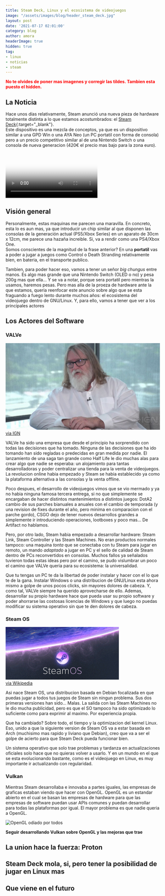 ```yaml
---
title: Steam Deck, Linux y el ecosistema de videojuegos
image: "/assets/images/blog/header_steam_deck.jpg"
layout: post
date: '2021-07-17 02:01:00'
category: blog
author: amora
headerImage: true
hidden: true
tag:
- linux
- noticias
- steam
---
```


<p style="color: red; font-weight: bold;">
No te olvides de poner mas imagenes y corregir las tildes. Tambien esta puesto el hidden.
</p>

## La Noticia

Hace unos días relativamente, Steam anunció una nueva pieza de hardware totalmente distinta a lo que estamos acostumbrados: el [Steam Deck](https://steamdeck.com){:target="_blank"}.  
Este dispositivo es una mezcla de conceptos, ya que es un dispositivo similar a una GPD Win o una AYA Neo (un PC portatil con forma de consola) pero a un precio competitivo similar al de una Nintendo Switch o una consola de nueva generacion (420€ el precio mas bajo para la zona euro).

<video controls="true" allowfullscreen="true" loop poster="https://cdn.cloudflare.steamstatic.com/steamdeck/images/hero-banner-sequence-cover-spanish.jpg">
    <source src="https://cdn.cloudflare.steamstatic.com/steamdeck/images/video/hero-banner-sequence-spanish.mp4" type="video/mp4">
</video>

## Visión general

Personalmente, estas maquinas me parecen una maravilla. En concreto, esta lo es aun mas, ya que introducir un chip similar al que disponen las consolas de la generación actual (PS5/Xbox Series) en un aparato de 30cm x 12cm, me parece una hazaña increible. Si, va a rendir como una PS4/Xbox One.  
Somos conscientes de la magnitud de la frase anterior? En una **portatil** vas a poder a jugar a juegos como Control o Death Stranding relativamente bien, en bateria, en el transporte publico.

Tambien, para poder hacer eso, vamos a tener un señor *big chungus* entre manos. Es algo mas grande que una Nintendo Switch (OLED o no) y pesa 200g mas que ella... Y se va a notar, porque sera portatil pero mientras la usamos, haremos pesas. Pero mas alla de la proeza de hardware ante la que estamos, queria reenfocar este anuncio sobre algo que se esta fraguando a fuego lento durante muchos años: el ecosistema del videojuego dentro de GNU/Linux. Y, para ello, vamos a tener que ver a los principales actores

## Los Actores del Software

### VALVe

![Gabe Newell en la entrevista con IGN sobre Steam Deck](/assets/images/blog/gabe_newell_steam_deck.jpg)
[via IGN](https://youtu.be/4FXgDAF6QpM)

VALVe ha sido una empresa que desde el principio ha sorprendido con todas las decisiones que ha tomado. Ninguna de las decisiones que ha ido tomando han sido regladas o predecidas en gran medida por nadie. El lanzamiento de una saga tan grande como Half Life le dio muchas alas para crear algo que nadie se esperaba: un alojamiento para tantas desarrolladoras y poder centralizar una tienda para la venta de videojuegos. La revolucion online habia empezado y Steam se habia establecido ya como la plataforma alternativa a las consolas y la venta offline.

Poco despues, el desarrollo de videojuegos vimos que se vio mermado y ya no habia ninguna famosa tercera entrega, si no que simplemente se encargaban de hacer distintos mantenimientos a distintos juegos: DotA2 cambio de sus parches bianuales a anuales con el cambio de temporada (y una revision de fixes durante el año, pero minima en comparacion con el parche gordo), CSGO dejo de tener nuevos desarrollos grandes a simplemente ir introduciendo operaciones, lootboxes y poco mas... De Artifact no hablamos.

Pero, por otro lado, Steam habia empezado a desarrollar hardware: Steam Link, Steam Controller y las Steam Machines. No eran productos normales tampoco: una maquina *tonta* que se conectaba con tu Steam para jugar en remoto, un mando *adaptado* a jugar en PC y el sello de calidad de Steam dentro de PCs reconvertidos en consolas. Muchos fallos ya señalados tuvieron todas estas ideas pero por el camino, se pudo vislumbrar un poco el camino que VALVe queria para su ecosistema: la universalidad.

Que tu tengas un PC te da la libertad de poder instalar y hacer con el lo que te de la gana. Instalar Windows o una distribucion de GNU/Linux esta ahora mismo a golpe de unos pocos clicks, sin mayores dolores de cabeza. Y, como tal, VALVe siempre ha querido aprovecharse de ello. Ademas, desarrollar su propio hardware hace que pueda usar su propio software y poder ahorrarse las costosas licencias de Windows y que luego no puedas modificar su sistema operativo sin que te den dolores de cabeza.

### Steam OS

![Gabe Newell en la entrevista con IGN sobre Steam Deck](/assets/images/blog/SteamOS_Logo.png)   
[via Wikipedia](https://en.wikipedia.org/wiki/SteamOS)

Asi nace Steam OS, una distribucion basada en Debian focalizada en que puedas jugar a todos tus juegos de Steam sin ningun problema. Sus dos primeras versiones han sido... Malas. La salida con las Steam Machines no le dio mucha publicidad, pero es que el SO tampoco ha sido optimizado lo suficiente como para exprimir al maximo. Por experiencia propia.

Que ha cambiado? Sobre todo, el tiempo y la optimizacion del kernel Linux. Eso, unido a que la siguiente version de Steam OS va a estar basada en Arch (muchisimo mas rapido y liviano que Debian), creo que va a ser el golpe de acierto para que Steam Deck pueda funcionar bien.

Un sistema operativo que solo trae problemas y tardanza en actualizaciones oficiales solo hace que no quieras volver a usarlo. Y en un mundo en el que se esta evolucionando bastante, como es el videojuego en Linux, es muy importante ir actualizando con regularidad.

### Vulkan
Mientras Steam desarrollaba e innovaba a partes iguales, las empresas de graficas estaban viendo que hacer con OpenGL. OpenGL es un estandar abierto en el cual se basan las empresas de hardware para que las empresas de software puedan usar APIs comunes y puedan desarrollar para todas las plataformas por igual. El mayor problema es que nadie queria a OpenGL.

![OpenGL odiado por todos](/assets/images/blog/opengl.gif)

**Seguir desarrollando Vulkan sobre OpenGL y las mejoras que trae**

## La union hace la fuerza: Proton

## Steam Deck mola, si, pero tener la posibilidad de jugar en Linux mas

## Que viene en el futuro